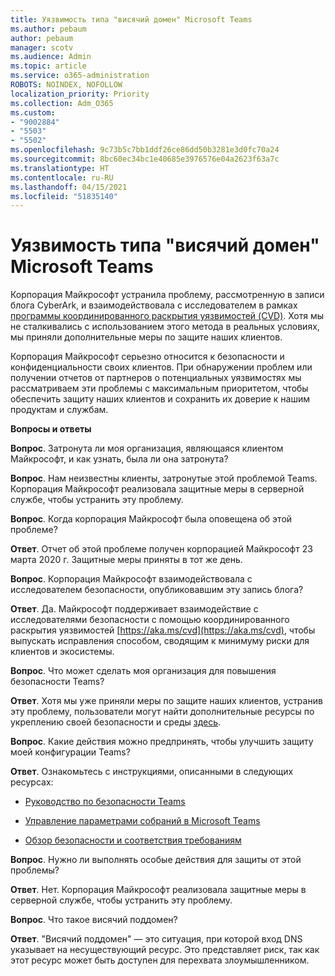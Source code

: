 ```yaml
---
title: Уязвимость типа "висячий домен" Microsoft Teams
ms.author: pebaum
author: pebaum
manager: scotv
ms.audience: Admin
ms.topic: article
ms.service: o365-administration
ROBOTS: NOINDEX, NOFOLLOW
localization_priority: Priority
ms.collection: Adm_O365
ms.custom:
- "9002884"
- "5503"
- "5502"
ms.openlocfilehash: 9c73b5c7bb1ddf26ce86dd50b3281e3d0fc70a24
ms.sourcegitcommit: 8bc60ec34bc1e40685e3976576e04a2623f63a7c
ms.translationtype: HT
ms.contentlocale: ru-RU
ms.lasthandoff: 04/15/2021
ms.locfileid: "51835140"
---
```

# <a name="microsoft-teams-dangling-domain-vulnerability"></a>Уязвимость типа "висячий домен" Microsoft Teams

Корпорация Майкрософт устранила проблему, рассмотренную в записи блога CyberArk, и взаимодействовала с исследователем в рамках [программы координированного раскрытия уязвимостей (CVD)](https://aka.ms/cvd). Хотя мы не сталкивались с использованием этого метода в реальных условиях, мы приняли дополнительные меры по защите наших клиентов.

Корпорация Майкрософт серьезно относится к безопасности и конфиденциальности своих клиентов. При обнаружении проблем или получении отчетов от партнеров о потенциальных уязвимостях мы рассматриваем эти проблемы с максимальным приоритетом, чтобы обеспечить защиту наших клиентов и сохранить их доверие к нашим продуктам и службам.

**Вопросы и ответы**

**Вопрос**. Затронута ли моя организация, являющаяся клиентом Майкрософт, и как узнать, была ли она затронута?

**Вопрос**. Нам неизвестны клиенты, затронутые этой проблемой Teams. Корпорация Майкрософт реализовала защитные меры в серверной службе, чтобы устранить эту проблему.

**Вопрос**. Когда корпорация Майкрософт была оповещена об этой проблеме?

**Ответ**. Отчет об этой проблеме получен корпорацией Майкрософт 23 марта 2020 г. Защитные меры приняты в тот же день.

**Вопрос**. Корпорация Майкрософт взаимодействовала с исследователем безопасности, опубликовавшим эту запись блога?

**Ответ**. Да. Майкрософт поддерживает взаимодействие с исследователями безопасности с помощью координированного раскрытия уязвимостей [https://aka.ms/cvd](https://aka.ms/cvd), чтобы выпускать исправления способом, сводящим к минимуму риски для клиентов и экосистемы.  

**Вопрос**. Что может сделать моя организация для повышения безопасности Teams?  

**Ответ**. Хотя мы уже приняли меры по защите наших клиентов, устранив эту проблему, пользователи могут найти дополнительные ресурсы по укреплению своей безопасности и среды [здесь](https://www.microsoft.com/microsoft-365/blog/2020/04/06/it-professionals-privacy-security-microsoft-teams/).  

**Вопрос**. Какие действия можно предпринять, чтобы улучшить защиту моей конфигурации Teams?

**Ответ**. Ознакомьтесь с инструкциями, описанными в следующих ресурсах: 

- [Руководство по безопасности Teams](https://docs.microsoft.com/microsoftteams/teams-security-guide)

- [Управление параметрами собраний в Microsoft Teams](https://docs.microsoft.com/microsoftteams/meeting-settings-in-teams)

- [Обзор безопасности и соответствия требованиям](https://docs.microsoft.com/microsoftteams/security-compliance-overview)

**Вопрос**. Нужно ли выполнять особые действия для защиты от этой проблемы?

**Ответ**. Нет. Корпорация Майкрософт реализовала защитные меры в серверной службе, чтобы устранить эту проблему.

**Вопрос**. Что такое висячий поддомен?

**Ответ**. "Висячий поддомен" — это ситуация, при которой вход DNS указывает на несуществующий ресурс.  Это представляет риск, так как этот ресурс может быть доступен для перехвата злоумышленником.
